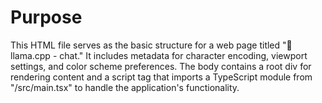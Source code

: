 # Purpose
This HTML file serves as the basic structure for a web page titled "🦙 llama.cpp - chat." It includes metadata for character encoding, viewport settings, and color scheme preferences. The body contains a root div for rendering content and a script tag that imports a TypeScript module from "/src/main.tsx" to handle the application's functionality.
